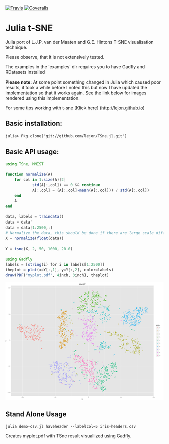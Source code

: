 [![Travis](https://travis-ci.org/lejon/TSne.jl.svg?branch=master)](https://travis-ci.org/lejon/TSne.jl)
[![Coveralls](https://coveralls.io/repos/github/lejon/TSne.jl/badge.svg?branch=master)](https://coveralls.io/github/lejon/TSne.jl?branch=master)

Julia t-SNE
===========

Julia port of L.J.P. van der Maaten and G.E. Hintons T-SNE visualisation technique.

Please observe, that it is not extensively tested. 

The examples in the 'examples' dir requires you to have Gadfly and RDatasets installed

**Please note:** At some point something changed in Julia which caused poor results, it took a while before I noted this but now  I have updated the implementation so that it works again. See the link below for images rendered using this implementation.

For some tips working with t-sne [Klick here] (http://lejon.github.io)

## Basic installation: 

  `julia> Pkg.clone("git://github.com/lejon/TSne.jl.git")`
  
## Basic API usage: 
  
```jl
using TSne, MNIST

function normalize(A)
	for col in 1:size(A)[2]
        	std(A[:,col]) == 0 && continue 
        	A[:,col] = (A[:,col]-mean(A[:,col])) / std(A[:,col])
	end
	A
end

data, labels = traindata()
data = data'
data = data[1:2500,:]
# Normalize the data, this should be done if there are large scale differences in the dataset
X = normalize(float(data)) 

Y = tsne(X, 2, 50, 1000, 20.0)

using Gadfly
labels = [string(i) for i in labels[1:2500]]
theplot = plot(x=Y[:,1], y=Y[:,2], color=labels)
draw(PDF("myplot.pdf", 4inch, 3inch), theplot)
```

![](example.png)

## Stand Alone Usage

```julia demo-csv.jl haveheader --labelcol=5 iris-headers.csv```

Creates myplot.pdf with TSne result visuallized using Gadfly.
